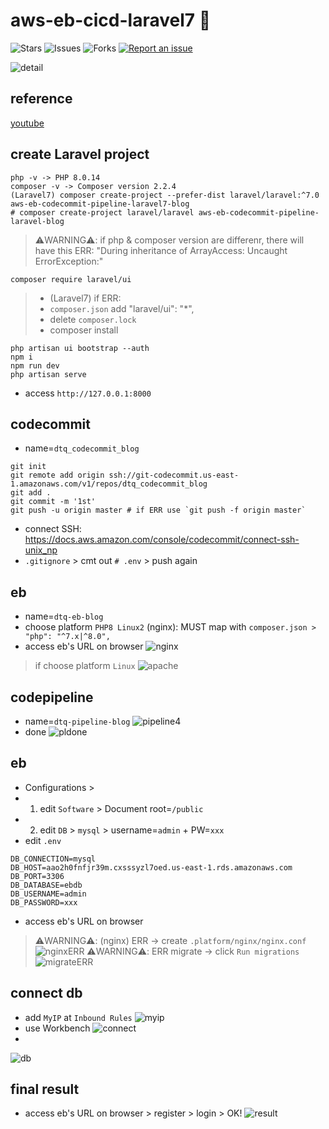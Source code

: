 # aws-eb-cicd-laravel7 🐳

![Stars](https://img.shields.io/github/stars/tquangdo/aws-eb-cicd-laravel7?color=f05340)
![Issues](https://img.shields.io/github/issues/tquangdo/aws-eb-cicd-laravel7?color=f05340)
![Forks](https://img.shields.io/github/forks/tquangdo/aws-eb-cicd-laravel7?color=f05340)
[![Report an issue](https://img.shields.io/badge/Support-Issues-green)](https://github.com/tquangdo/aws-eb-cicd-laravel7/issues/new)

![detail](screenshots/detail.png)

## reference
[youtube](https://www.youtube.com/watch?v=FdjOAJ6jrzE)

## create Laravel project
```shell
php -v -> PHP 8.0.14
composer -v -> Composer version 2.2.4
(Laravel7) composer create-project --prefer-dist laravel/laravel:^7.0 aws-eb-codecommit-pipeline-laravel7-blog
# composer create-project laravel/laravel aws-eb-codecommit-pipeline-laravel-blog
```
> ⚠️WARNING⚠️: if php & composer version are differenr, there will have this ERR: "During inheritance of ArrayAccess: Uncaught ErrorException:"
```shell
composer require laravel/ui
```
> + (Laravel7) if ERR:
> + `composer.json` add "laravel/ui": "*",
> + delete `composer.lock`
> + composer install
```shell
php artisan ui bootstrap --auth
npm i
npm run dev
php artisan serve
```
+ access `http://127.0.0.1:8000`

## codecommit
+ name=`dtq_codecommit_blog`
```shell
git init
git remote add origin ssh://git-codecommit.us-east-1.amazonaws.com/v1/repos/dtq_codecommit_blog
git add .
git commit -m '1st'
git push -u origin master # if ERR use `git push -f origin master`
```
+ connect SSH: https://docs.aws.amazon.com/console/codecommit/connect-ssh-unix_np
+ `.gitignore` > cmt out `# .env` > push again

## eb
+ name=`dtq-eb-blog`
+ choose platform `PHP8 Linux2` (nginx): MUST map with `composer.json > "php": "^7.x|^8.0",`
+ access eb's URL on browser
![nginx](screenshots/nginx.png)
> if choose platform `Linux`
![apache](screenshots/apache.png)

## codepipeline
+ name=`dtq-pipeline-blog`
![pipeline4](screenshots/pipeline4.png)
+ done
![pldone](screenshots/pldone.png)

## eb
+ Configurations >
+ 1. edit `Software` > Document root=`/public`
+ 2. edit `DB` > `mysql` > username=`admin` + PW=`xxx`
+ edit `.env`
```shell
DB_CONNECTION=mysql
DB_HOST=aao2h0fnfjr39m.cxsssyzl7oed.us-east-1.rds.amazonaws.com
DB_PORT=3306
DB_DATABASE=ebdb
DB_USERNAME=admin
DB_PASSWORD=xxx
```
+ access eb's URL on browser
> ⚠️WARNING⚠️: (nginx) ERR -> create `.platform/nginx/nginx.conf`
![nginxERR](screenshots/nginxERR.png)
> ⚠️WARNING⚠️:  ERR migrate -> click `Run migrations`
![migrateERR](screenshots/migrateERR.png)

## connect db
+ add `MyIP` at `Inbound Rules`
![myip](screenshots/myip.png)
+ use Workbench
![connect](screenshots/connect.png)
+
![db](screenshots/db.png)

## final result
+ access eb's URL on browser > register > login > OK!
![result](screenshots/result.png)

